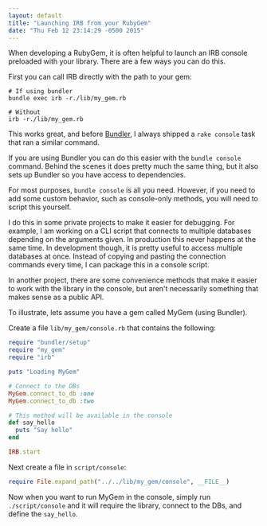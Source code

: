 ```yaml
---
layout: default
title: "Launching IRB from your RubyGem"
date: "Thu Feb 12 23:14:29 -0500 2015"
---
```


When developing a RubyGem, it is often helpful to launch an IRB console
preloaded with your library. There are a few ways you can do this.

First you can call IRB directly with the path to your gem:

```
# If using bundler
bundle exec irb -r./lib/my_gem.rb

# Without
irb -r./lib/my_gem.rb
```

This works great, and before [Bundler][], I always shipped a `rake console`
task that ran a similar command.


If you are using Bundler you can do this easier with the `bundle console`
command. Behind the scenes it does pretty much the same thing, but it also
sets up Bundler so you have access to dependencies.

For most purposes, `bundle console` is all you need. However, if you need to
add some custom behavior, such as console-only methods, you will need to
script this yourself.

I do this in some private projects to make it easier for debugging. For
example, I am working on a CLI script that connects to multiple databases
depending on the arguments given. In production this never happens at the same
time. In development though, it is pretty useful to access multiple databases
at once. Instead of copying and pasting the connection commands every time, I
can package this in a console script.

In another project, there are some convenience methods that make it easier to
work with the library in the console, but aren't necessarily something that
makes sense as a public API.

To illustrate, lets assume you have a gem called MyGem (using Bundler).

Create a file `lib/my_gem/console.rb` that contains the following:

```ruby
require "bundler/setup"
require "my_gem"
require "irb"

puts "Loading MyGem"

# Connect to the DBs
MyGem.connect_to_db :one
MyGem.connect_to_db :two

# This method will be available in the console
def say_hello
  puts "Say hello"
end

IRB.start
```

Next create a file in `script/console`:

```ruby
require File.expand_path("../../lib/my_gem/console", __FILE__)
```

Now when you want to run MyGem in the console, simply run `./script/console`
and it will require the library, connect to the DBs, and define the
`say_hello`.

[Bundler]: http://bundler.io/

